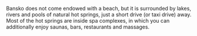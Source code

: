 Bansko does not come endowed with a beach, but it is surrounded by lakes, rivers and pools of natural hot springs, just a short drive (or taxi drive) away. Most of the hot springs are inside spa complexes, in which you can additionally enjoy saunas, bars, restaurants and massages.